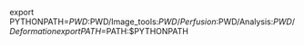 export PYTHONPATH=$PWD:$PWD/Image_tools:$PWD/Perfusion:$PWD/Analysis:$PWD/Deformation
export PATH=$PATH:$PYTHONPATH